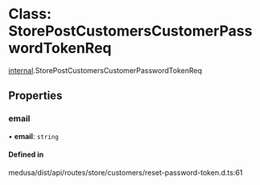 # Class: StorePostCustomersCustomerPasswordTokenReq

[internal](../modules/internal-37.md).StorePostCustomersCustomerPasswordTokenReq

## Properties

### email

• **email**: `string`

#### Defined in

medusa/dist/api/routes/store/customers/reset-password-token.d.ts:61
